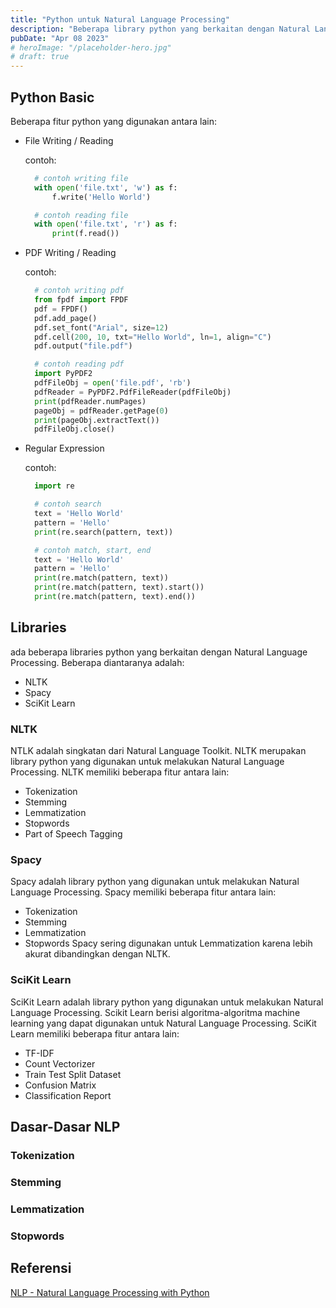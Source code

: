 ```yaml
---
title: "Python untuk Natural Language Processing"
description: "Beberapa library python yang berkaitan dengan Natural Language Processing disertai teori dan contoh penggunaannya."
pubDate: "Apr 08 2023"
# heroImage: "/placeholder-hero.jpg"
# draft: true
---
```


## Python Basic

Beberapa fitur python yang digunakan antara lain:
- File Writing / Reading

  contoh:
  ```python
    # contoh writing file
    with open('file.txt', 'w') as f:
        f.write('Hello World')
  
    # contoh reading file
    with open('file.txt', 'r') as f:
        print(f.read())
    ```

- PDF Writing / Reading

  contoh:
  ```python
    # contoh writing pdf
    from fpdf import FPDF
    pdf = FPDF()
    pdf.add_page()
    pdf.set_font("Arial", size=12)
    pdf.cell(200, 10, txt="Hello World", ln=1, align="C")
    pdf.output("file.pdf")
  
    # contoh reading pdf
    import PyPDF2
    pdfFileObj = open('file.pdf', 'rb')
    pdfReader = PyPDF2.PdfFileReader(pdfFileObj)
    print(pdfReader.numPages)
    pageObj = pdfReader.getPage(0)
    print(pageObj.extractText())
    pdfFileObj.close()
  ```

- Regular Expression

  contoh:
  ```python
    import re
  
    # contoh search
    text = 'Hello World'
    pattern = 'Hello'
    print(re.search(pattern, text))
  
    # contoh match, start, end
    text = 'Hello World'
    pattern = 'Hello'
    print(re.match(pattern, text))
    print(re.match(pattern, text).start())
    print(re.match(pattern, text).end())
  ```

## Libraries

ada beberapa libraries python yang berkaitan dengan Natural Language Processing. Beberapa diantaranya adalah:
- NLTK
- Spacy
- SciKit Learn

### NLTK

NTLK adalah singkatan dari Natural Language Toolkit. NLTK merupakan library python yang digunakan untuk melakukan Natural Language Processing. NLTK memiliki beberapa fitur antara lain:
- Tokenization
- Stemming
- Lemmatization
- Stopwords
- Part of Speech Tagging

### Spacy

Spacy adalah library python yang digunakan untuk melakukan Natural Language Processing. Spacy memiliki beberapa fitur antara lain:
- Tokenization
- Stemming
- Lemmatization
- Stopwords
Spacy sering digunakan untuk Lemmatization karena lebih akurat dibandingkan dengan NLTK.

### SciKit Learn

SciKit Learn adalah library python yang digunakan untuk melakukan Natural Language Processing. Scikit Learn berisi algoritma-algoritma machine learning yang dapat digunakan untuk Natural Language Processing. 
SciKit Learn memiliki beberapa fitur antara lain:
- TF-IDF
- Count Vectorizer
- Train Test Split Dataset
- Confusion Matrix
- Classification Report

## Dasar-Dasar NLP

### Tokenization

### Stemming

### Lemmatization

### Stopwords

## Referensi
[NLP - Natural Language Processing with Python](https://www.udemy.com/course/nlp-natural-language-processing-with-python/)
